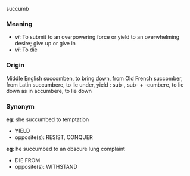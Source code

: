 succumb
### Meaning
+ _vi_: To submit to an overpowering force or yield to an overwhelming desire; give up or give in
+ _vi_: To die

### Origin

Middle English succomben, to bring down, from Old French succomber, from Latin succumbere, to lie under, yield : sub-, sub- + -cumbere, to lie down as in accumbere, to lie down

### Synonym

__eg__: she succumbed to temptation

+ YIELD
+ opposite(s): RESIST, CONQUER

__eg__: he succumbed to an obscure lung complaint

+ DIE FROM
+ opposite(s): WITHSTAND


